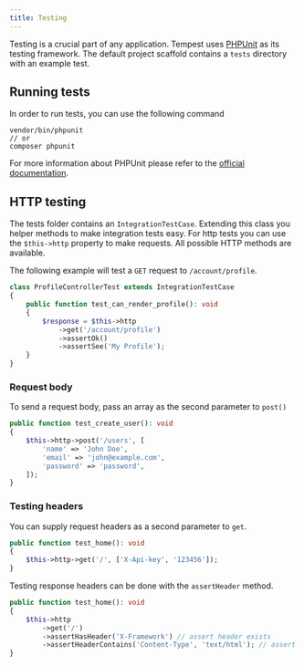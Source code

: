 ```yaml
---
title: Testing
---
```


Testing is a crucial part of any application. Tempest uses [PHPUnit](https://phpunit.de/) as its testing framework.
The default project scaffold contains a `tests` directory with an example test.

## Running tests

In order to run tests, you can use the following command

```
vendor/bin/phpunit
// or 
composer phpunit
```

For more information about PHPUnit please refer to the [official documentation](https://phpunit.de/documentation.html).

## HTTP testing

The tests folder contains an `IntegrationTestCase`. Extending this class you helper methods to make integration
tests easy. For http tests you can use the `$this->http` property to make requests. All possible HTTP methods are
available.

The following example will test a `GET` request to `/account/profile`.

```php
class ProfileControllerTest extends IntegrationTestCase
{
    public function test_can_render_profile(): void
    {
        $response = $this->http
            ->get('/account/profile')
            ->assertOk()
            ->assertSee('My Profile');
    }
}
```

### Request body

To send a request body, pass an array as the second parameter to `post()`

```php
public function test_create_user(): void
{
    $this->http->post('/users', [
        'name' => 'John Doe',
        'email' => 'john@example.com',
        'password' => 'password',
    ]);
}
```

### Testing headers

You can supply request headers as a second parameter to `get`.

```php
public function test_home(): void
{
    $this->http->get('/', ['X-Api-key', '123456']);
}
```

Testing response headers can be done with the `assertHeader` method.

```php
public function test_home(): void
{
    $this->http
        ->get('/')
        ->assertHasHeader('X-Framework') // assert header exists
        ->assertHeaderContains('Content-Type', 'text/html'); // assert header contains a value
}
```
